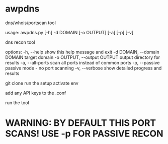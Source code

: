 # awpdns
dns/whois/portscan tool

usage: awpdns.py [-h] -d DOMAIN [-o OUTPUT] [-a] [-p] [-v]

dns recon tool

options:
  -h, --help            show this help message and exit
  -d DOMAIN, --domain DOMAIN
                        target domain
  -o OUTPUT, --output OUTPUT
                        output directory for results
  -a, --all-ports       scan all ports instead of common ports
  -p, --passive         passive mode - no port scanning
  -v, --verbose         show detailed progress and results


git clone
run the setup
activate env

add any API keys to the .conf

run the tool

# WARNING: BY DEFAULT THIS PORT SCANS! USE -p FOR PASSIVE RECON
